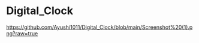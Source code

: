 # Digital_Clock

https://github.com/Ayushi1011/Digital_Clock/blob/main/Screenshot%20(1).png?raw=true
